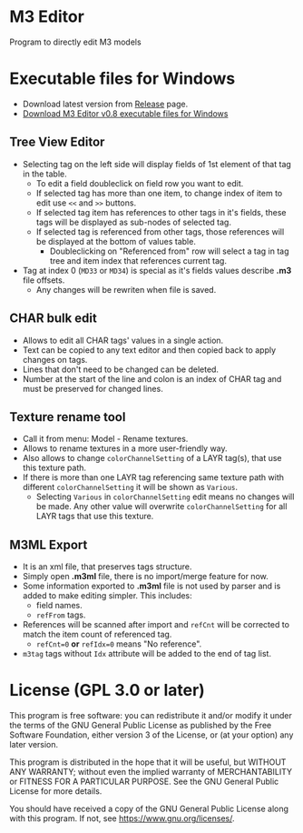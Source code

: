 # M3 Editor
Program to directly edit M3 models

# Executable files for Windows
* Download latest version from [Release](https://github.com/tangorcraft/m3editor/releases) page.
* [Download M3 Editor v0.8 executable files for Windows](https://github.com/tangorcraft/m3editor/releases/download/v0.8/m3editor-win.zip)

## Tree View Editor
* Selecting tag on the left side will display fields of 1st element of that tag in the table.
  * To edit a field doubleclick on field row you want to edit.
  * If selected tag has more than one item, to change index of item to edit use `<<` and `>>` buttons.
  * If selected tag item has references to other tags in it's fields, these tags will be displayed as sub-nodes of selected tag.
  * If selected tag is referenced from other tags, those references will be displayed at the bottom of values table.
    * Doubleclicking on "Referenced from" row will select a tag in tag tree and item index that references current tag.
* Tag at index 0 (`MD33` or `MD34`) is special as it's fields values describe **.m3** file offsets.
  * Any changes will be rewriten when file is saved.

## CHAR bulk edit
* Allows to edit all CHAR tags' values in a single action.
* Text can be copied to any text editor and then copied back to apply changes on tags.
* Lines that don't need to be changed can be deleted.
* Number at the start of the line and colon is an index of CHAR tag and must be preserved for changed lines.

## Texture rename tool
* Call it from menu: Model - Rename textures.
* Allows to rename textures in a more user-friendly way.
* Also allows to change `colorChannelSetting` of a LAYR tag(s), that use this texture path.
* If there is more than one LAYR tag referencing same texture path with different `colorChannelSetting` it will be shown as `Various`.
  * Selecting `Various` in `colorChannelSetting` edit means no changes will be made. Any other value will overwrite `colorChannelSetting` for all LAYR tags that use this texture.

## M3ML Export
* It is an xml file, that preserves tags structure.
* Simply open **.m3ml** file, there is no import/merge feature for now.
* Some information exported to **.m3ml** file is not used by parser and is added to make editing simpler. This includes:
  * field names.
  * `refFrom` tags.
* References will be scanned after import and `refCnt` will be corrected to match the item count of referenced tag.
  * `refCnt=0` **or** `refIdx=0` means "No reference".
* `m3tag` tags without `Idx` attribute will be added to the end of tag list.

# License (GPL 3.0 or later)
This program is free software: you can redistribute it and/or modify
it under the terms of the GNU General Public License as published by
the Free Software Foundation, either version 3 of the License, or
(at your option) any later version.

This program is distributed in the hope that it will be useful,
but WITHOUT ANY WARRANTY; without even the implied warranty of
MERCHANTABILITY or FITNESS FOR A PARTICULAR PURPOSE.  See the
GNU General Public License for more details.

You should have received a copy of the GNU General Public License
along with this program.  If not, see <https://www.gnu.org/licenses/>.

